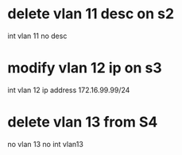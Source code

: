 # delete vlan 11 desc on s2
int vlan 11
no desc

# modify vlan 12 ip on s3
int vlan 12
ip address 172.16.99.99/24 

# delete vlan 13 from S4
no vlan 13
no int vlan13
